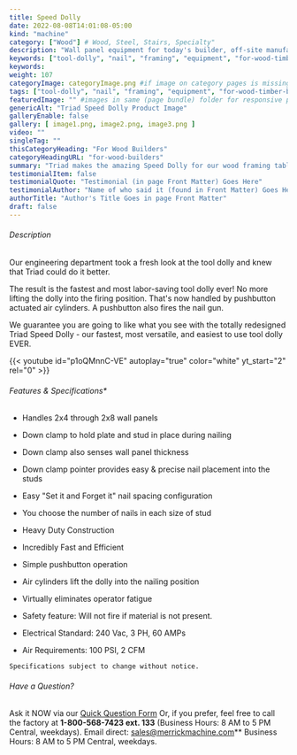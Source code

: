 ```yaml
---
title: Speed Dolly
date: 2022-08-08T14:01:08-05:00
kind: "machine"
category: ["Wood"] # Wood, Steel, Stairs, Specialty"
description: "Wall panel equipment for today's builder, off-site manufacturing, modular construction, wall panelization center, including wall panel components and subcomponents machines."
keywords: ["tool-dolly", "nail", "framing", "equipment", "for-wood-timber-builders"]  
keywords: 
weight: 107
categoryImage: categoryImage.png #if image on category pages is missing, check filetype (jpg vs png)
tags: ["tool-dolly", "nail", "framing", "equipment", "for-wood-timber-builders"] #["framing", "table", "mobile", "stick-builder" "shed-builder"]
featuredImage: "" #images in same (page bundle) folder for responsive processing
genericAlt: "Triad Speed Dolly Product Image"
galleryEnable: false
gallery: [ image1.png, image2.png, image3.png ]
video: ""
singleTag: ""
thisCategoryHeading: "For Wood Builders"
categoryHeadingURL: "for-wood-builders"
summary: "Triad makes the amazing Speed Dolly for our wood framing tables."
testimonialItem: false
testimonialQuote: "Testimonial (in page Front Matter) Goes Here"
testimonialAuthor: "Name of who said it (found in Front Matter) Goes Here"
authorTitle: "Author's Title Goes in page Front Matter"
draft: false
---
```


###### Description

Our engineering department took a fresh look at the tool dolly and knew that Triad could do it better.

The result is the fastest and most labor-saving tool dolly ever! No more lifting the dolly into the firing position. That's now handled by pushbutton actuated air cylinders. A pushbutton also fires the nail gun.

We guarantee you are going to like what you see with the totally redesigned Triad Speed Dolly - our fastest, most versatile, and easiest to use tool dolly EVER.

{{< youtube id="p1oQMnnC-VE" autoplay="true" color="white" yt_start="2" rel="0" >}}

###### Features & Specifications*

- Handles 2x4 through 2x8 wall panels
- Down clamp to hold plate and stud in place during nailing
- Down clamp also senses wall panel thickness
- Down clamp pointer provides easy & precise nail placement into the studs
- Easy "Set it and Forget it" nail spacing  configuration
- You choose the number of nails in each size of stud
- Heavy Duty Construction
- Incredibly Fast and Efficient
- Simple pushbutton operation
- Air cylinders lift the dolly into the nailing position
- Virtually eliminates operator fatigue
- Safety feature: Will not fire if material is not present.

- Electrical Standard: 240 Vac, 3 PH, 60 AMPs

- Air Requirements: 100 PSI, 2 CFM

`Specifications subject to change without notice.`

###### Have a Question?

Ask it NOW via our [Quick Question Form](#qq)
Or, if you prefer, feel free to call the factory at **1-800-568-7423 ext. 133** (Business Hours: 8 AM to 5 PM Central, weekdays). Email direct: sales@merrickmachine.com** Business Hours: 8 AM to 5 PM Central, weekdays.
